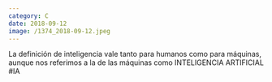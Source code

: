 ```yaml
--- 
category: C 
date: 2018-09-12 
image: /1374_2018-09-12.jpeg 
--- 
```


La definición de inteligencia vale tanto para humanos como para máquinas, aunque nos referimos a la de las máquinas como INTELIGENCIA ARTIFICIAL #IA